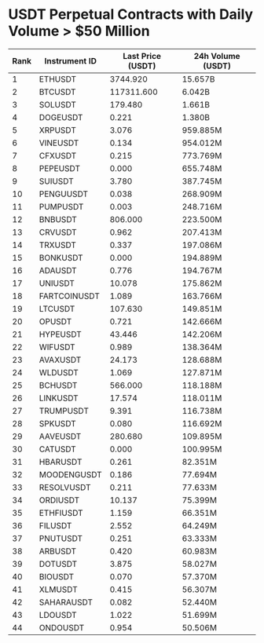 # USDT Perpetual Contracts with Daily Volume > $50 Million

| Rank | Instrument ID | Last Price (USDT) | 24h Volume (USDT) |
|------|---------------|-------------------|-------------------|
| 1 | ETHUSDT | 3744.920 | 15.657B |
| 2 | BTCUSDT | 117311.600 | 6.042B |
| 3 | SOLUSDT | 179.480 | 1.661B |
| 4 | DOGEUSDT | 0.221 | 1.380B |
| 5 | XRPUSDT | 3.076 | 959.885M |
| 6 | VINEUSDT | 0.134 | 954.012M |
| 7 | CFXUSDT | 0.215 | 773.769M |
| 8 | PEPEUSDT | 0.000 | 655.748M |
| 9 | SUIUSDT | 3.780 | 387.745M |
| 10 | PENGUUSDT | 0.038 | 268.909M |
| 11 | PUMPUSDT | 0.003 | 248.716M |
| 12 | BNBUSDT | 806.000 | 223.500M |
| 13 | CRVUSDT | 0.962 | 207.413M |
| 14 | TRXUSDT | 0.337 | 197.086M |
| 15 | BONKUSDT | 0.000 | 194.889M |
| 16 | ADAUSDT | 0.776 | 194.767M |
| 17 | UNIUSDT | 10.078 | 175.862M |
| 18 | FARTCOINUSDT | 1.089 | 163.766M |
| 19 | LTCUSDT | 107.630 | 149.851M |
| 20 | OPUSDT | 0.721 | 142.666M |
| 21 | HYPEUSDT | 43.446 | 142.206M |
| 22 | WIFUSDT | 0.989 | 138.364M |
| 23 | AVAXUSDT | 24.173 | 128.688M |
| 24 | WLDUSDT | 1.069 | 127.871M |
| 25 | BCHUSDT | 566.000 | 118.188M |
| 26 | LINKUSDT | 17.574 | 118.011M |
| 27 | TRUMPUSDT | 9.391 | 116.738M |
| 28 | SPKUSDT | 0.080 | 116.692M |
| 29 | AAVEUSDT | 280.680 | 109.895M |
| 30 | CATUSDT | 0.000 | 100.995M |
| 31 | HBARUSDT | 0.261 | 82.351M |
| 32 | MOODENGUSDT | 0.186 | 77.694M |
| 33 | RESOLVUSDT | 0.211 | 77.633M |
| 34 | ORDIUSDT | 10.137 | 75.399M |
| 35 | ETHFIUSDT | 1.159 | 66.351M |
| 36 | FILUSDT | 2.552 | 64.249M |
| 37 | PNUTUSDT | 0.251 | 63.333M |
| 38 | ARBUSDT | 0.420 | 60.983M |
| 39 | DOTUSDT | 3.875 | 58.027M |
| 40 | BIOUSDT | 0.070 | 57.370M |
| 41 | XLMUSDT | 0.415 | 56.307M |
| 42 | SAHARAUSDT | 0.082 | 52.440M |
| 43 | LDOUSDT | 1.022 | 51.699M |
| 44 | ONDOUSDT | 0.954 | 50.506M |
